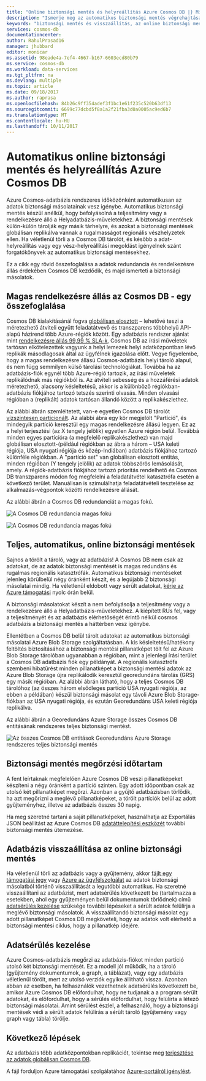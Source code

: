 ```yaml
---
title: "Online biztonsági mentés és helyreállítás Azure Cosmos DB |} Microsoft Docs"
description: "Ismerje meg az automatikus biztonsági mentés végrehajtásához, és egy Azure Cosmos DB adatbázis visszaállítása."
keywords: "biztonsági mentés és visszaállítás, az online biztonsági mentés"
services: cosmos-db
documentationcenter: 
author: RahulPrasad16
manager: jhubbard
editor: monicar
ms.assetid: 98eade4a-7ef4-4667-b167-6603ecd80b79
ms.service: cosmos-db
ms.workload: data-services
ms.tgt_pltfrm: na
ms.devlang: multiple
ms.topic: article
ms.date: 09/18/2017
ms.author: raprasa
ms.openlocfilehash: 84b26c9ff354adef3f1bc1e61f235c520b63df13
ms.sourcegitcommit: 6699c77dcbd5f8a1a2f21fba3d0a0005ac9ed6b7
ms.translationtype: MT
ms.contentlocale: hu-HU
ms.lasthandoff: 10/11/2017
---
```

# <a name="automatic-online-backup-and-restore-with-azure-cosmos-db"></a>Automatikus online biztonsági mentés és helyreállítás Azure Cosmos DB
Azure Cosmos-adatbázis rendszeres időközönként automatikusan az adatok biztonsági másolatainak vesz igénybe. Automatikus biztonsági mentés készül anélkül, hogy befolyásolná a teljesítmény vagy a rendelkezésre álló a Helyadatbázis-műveletekhez. A biztonsági mentések külön-külön tárolják egy másik tárhelyre, és azokat a biztonsági mentések globálisan replikálva vannak a rugalmasságot regionális vészhelyzetek ellen. Ha véletlenül törli a a Cosmos DB tárolót, és később a adat-helyreállítás vagy egy vész-helyreállítási megoldást igényelnek szánt forgatókönyvek az automatikus biztonsági mentésekhez.  

Ez a cikk egy rövid összefoglalása a adatok redundancia és rendelkezésre állás érdekében Cosmos DB kezdődik, és majd ismerteti a biztonsági másolatok. 

## <a name="high-availability-with-cosmos-db---a-recap"></a>Magas rendelkezésre állás az Cosmos DB - egy összefoglalása
Cosmos DB kialakításánál fogva [globálisan elosztott](distribute-data-globally.md) – lehetővé teszi a méretezhető átviteli együtt feladatátvevő és transzparens többhelyű API-alapú házirend több Azure-régiók között. Egy adatbázis rendszer ajánlat mint [rendelkezésre állás 99,99 % SLA-k](https://azure.microsoft.com/support/legal/sla/cosmos-db), Cosmos DB az írási műveletek tartósan elkötelezettek vagyunk a helyi lemezek helyi adatközpontban lévő replikák másodlagosak által az ügyfélnek igazolása előtt. Vegye figyelembe, hogy a magas rendelkezésre állású Cosmos-adatbázis helyi tároló alapul, és nem függ semmilyen külső tárolási technológiákat. Továbbá ha az adatbázis-fiók egynél több Azure-régió tartozik, az írási műveletek replikálódnak más régiókból is. Az átviteli sebesség és a hozzáférési adatok méretezhető, alacsony késleltetésű, akkor is a különböző régiókban-adatbázis fiókjához tartozó tetszés szerinti olvasás. Minden olvasási régióban a (replikált) adatok tartósan állandó között a replikakészlethez.  

Az alábbi ábrán szemléltetett, van-e egyetlen Cosmos DB tárolót [vízszintesen particionált](partition-data.md). Az alábbi ábra egy kör megjelölt "Partíció", és mindegyik partíció keresztül egy magas rendelkezésre állású legyen. Ez az a helyi terjesztési (az X tengely jelölik) egyetlen Azure régión belül. Továbbá minden egyes partícióra (a megfelelő replikakészlethez) van majd globálisan elosztott-(például régiókban az ábra a három – USA keleti régiója, USA nyugati régiója és közép-Indiában) adatbázis fiókjához tartozó különféle régiókban. A "partíció set" van globálisan elosztott entitás, minden régióban (Y tengely jelölik) az adatok többszörös lemásolását, amely. A régiók-adatbázis fiókjához tartozó prioritás rendelhető és Cosmos DB transzparens módon fog megfelelni a feladatátvétel katasztrófa esetén a következő terület. Manuálisan is szimulálhatja feladatátvételi tesztelése az alkalmazás-végpontok közötti rendelkezésre állását.  

Az alábbi ábrán a Cosmos DB redundanciát a magas fokú.

![A Cosmos DB redundancia magas fokú](./media/online-backup-and-restore/redundancy.png)

![A Cosmos DB redundancia magas fokú](./media/online-backup-and-restore/global-distribution.png)

## <a name="full-automatic-online-backups"></a>Teljes, automatikus, online biztonsági mentések
Sajnos a törölt a tároló, vagy az adatbázis! A Cosmos DB nem csak az adatokat, de az adatok biztonsági mentését is magas redundáns és rugalmas regionális katasztrófák. Automatikus biztonsági mentéseket jelenleg körülbelül négy óránként készít, és a legújabb 2 biztonsági másolatai mindig. Ha véletlenül eldobott vagy sérült adatokat, [kérje az Azure támogatási](https://azure.microsoft.com/support/options/) nyolc órán belül. 

A biztonsági másolatokat készít a nem befolyásolja a teljesítmény vagy a rendelkezésre álló a Helyadatbázis-műveletekhez. A kiépített RUs fel, vagy a teljesítményét és az adatbázis elérhetőségét érintő nélkül cosmos adatbázis a biztonsági mentés a háttérben vesz igénybe. 

Ellentétben a Cosmos DB belül tárolt adatokat az automatikus biztonsági másolatai Azure Blob Storage szolgáltatásban. A kis késleltetésű/hatékony feltöltés biztosításához a biztonsági mentési pillanatképet tölt fel az Azure Blob Storage tárolóban ugyanabban a régióban, mint a jelenlegi írási terület a Cosmos DB adatbázis fiók egy példányát. A regionális katasztrófa szembeni hibatűrést minden pillanatképet a biztonsági mentési adatok az Azure Blob Storage újra replikálódik keresztül georedundáns tárolás (GRS) egy másik régióban. Az alábbi ábrán látható, hogy a teljes Cosmos DB tárolóhoz (az összes három elsődleges partíció USA nyugati régiója, az ebben a példában) készül biztonsági másolat egy távoli Azure Blob Storage-fiókban az USA nyugati régiója, és ezután Georedundáns USA keleti régiója replikálva. 

Az alábbi ábrán a Georedundáns Azure Storage összes Cosmos DB entitásának rendszeres teljes biztonsági mentést.

![Az összes Cosmos DB entitások Georedundáns Azure Storage rendszeres teljes biztonsági mentés](./media/online-backup-and-restore/automatic-backup.png)

## <a name="backup-retention-period"></a>Biztonsági mentés megőrzési időtartam
A fent leírtaknak megfelelően Azure Cosmos DB veszi pillanatképeket készíteni a négy óránként a partíció szinten. Egy adott időpontban csak az utolsó két pillanatképet megőrzi. Azonban a gyűjtő adatbázisban törlődik, ha azt megőrizni a meglévő pillanatképeket, a törölt partíciók belül az adott gyűjteményhez, illetve az adatbázis összes 30 napig.

Ha meg szeretné tartani a saját pillanatképeket, használhatja az Exportálás JSON beállítást az Azure Cosmos DB [adatáttelepítési eszközét](import-data.md#export-to-json-file) további biztonsági mentés ütemezése.

## <a name="restoring-a-database-from-an-online-backup"></a>Adatbázis visszaállítása az online biztonsági mentés
Ha véletlenül törli az adatbázis vagy a gyűjtemény, akkor [fájlt egy támogatási jegy](https://portal.azure.com/?#blade/Microsoft_Azure_Support/HelpAndSupportBlade) vagy [Azure az ügyfélszolgálat](https://azure.microsoft.com/support/options/) az adatok biztonsági másolatból történő visszaállítását a legutóbbi automatikus. Ha szeretné visszaállítani az adatbázist, mert adatsérülés következett be (tartalmazza a esetekben, ahol egy gyűjteményen belül dokumentumok törlődnek) című [adatsérülés kezelése](#handling-data-corruption) szüksége további lépéseket a sérült adatok felülírja a meglévő biztonsági másolatok. A visszaállítandó biztonsági másolat egy adott pillanatképet Cosmos DB megköveteli, hogy az adatok volt elérhető a biztonsági mentési ciklus, hogy a pillanatkép idejére.

## <a name="handling-data-corruption"></a>Adatsérülés kezelése
Azure Cosmos-adatbázis megőrzi az adatbázis-fiókot minden partíció utolsó két biztonsági mentését. Ez a modell jól működik, ha a tároló (gyűjtemény dokumentumok, a graph, a táblázat), vagy egy adatbázis véletlenül törölt, mert az utolsó verziók egyike állítható vissza. Azonban abban az esetben, ha felhasználók vezethetnek adatsérülés következett be, amikor Azure Cosmos DB előfordulhat, hogy ne tudjanak a a program sérült adatokat, és előfordulhat, hogy a sérülés előfordulhat, hogy felülírta a létező biztonsági másolatai. Amint sérülést észlel, a felhasználó, hogy a biztonsági mentések védi a sérült adatok felülírás a sérült tároló (gyűjtemény vagy graph vagy tábla) törölje.

## <a name="next-steps"></a>Következő lépések

Az adatbázis több adatközpontokban replikációt, tekintse meg [terjesztése az adatok globálisan Cosmos DB](distribute-data-globally.md). 

A fájl forduljon Azure támogatási szolgálatához [Azure-portálról igénylést](https://portal.azure.com/?#blade/Microsoft_Azure_Support/HelpAndSupportBlade).

